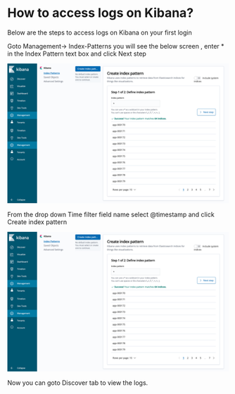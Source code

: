 # How to access logs on Kibana?

Below are the steps to access logs on Kibana on your first login

Goto Management-> Index-Patterns you will see the below screen , enter * in the Index Pattern text box and click Next step

![Kibana_Page_1](./images/kibana_index_page1.png)

From the drop down Time filter field name select @timestamp and click Create index pattern

![Kibana_Page_2](./images/kibana_index_page1.png)

Now you can goto Discover tab to view the logs.
